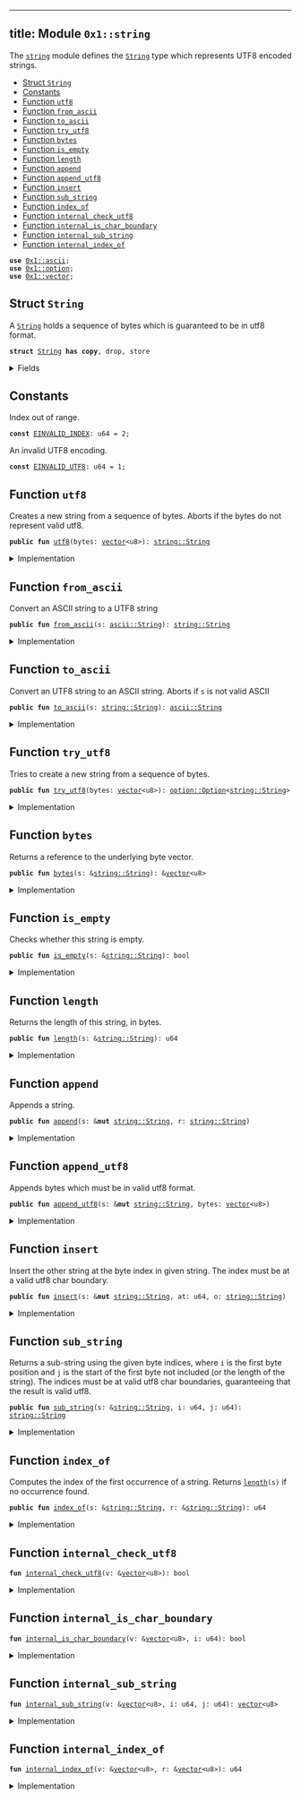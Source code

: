 
---
title: Module `0x1::string`
---

The <code><a href="../move-stdlib/string.md#0x1_string">string</a></code> module defines the <code><a href="../move-stdlib/string.md#0x1_string_String">String</a></code> type which represents UTF8 encoded strings.


-  [Struct `String`](#0x1_string_String)
-  [Constants](#@Constants_0)
-  [Function `utf8`](#0x1_string_utf8)
-  [Function `from_ascii`](#0x1_string_from_ascii)
-  [Function `to_ascii`](#0x1_string_to_ascii)
-  [Function `try_utf8`](#0x1_string_try_utf8)
-  [Function `bytes`](#0x1_string_bytes)
-  [Function `is_empty`](#0x1_string_is_empty)
-  [Function `length`](#0x1_string_length)
-  [Function `append`](#0x1_string_append)
-  [Function `append_utf8`](#0x1_string_append_utf8)
-  [Function `insert`](#0x1_string_insert)
-  [Function `sub_string`](#0x1_string_sub_string)
-  [Function `index_of`](#0x1_string_index_of)
-  [Function `internal_check_utf8`](#0x1_string_internal_check_utf8)
-  [Function `internal_is_char_boundary`](#0x1_string_internal_is_char_boundary)
-  [Function `internal_sub_string`](#0x1_string_internal_sub_string)
-  [Function `internal_index_of`](#0x1_string_internal_index_of)


<pre><code><b>use</b> <a href="../move-stdlib/ascii.md#0x1_ascii">0x1::ascii</a>;
<b>use</b> <a href="../move-stdlib/option.md#0x1_option">0x1::option</a>;
<b>use</b> <a href="../move-stdlib/vector.md#0x1_vector">0x1::vector</a>;
</code></pre>



<a name="0x1_string_String"></a>

## Struct `String`

A <code><a href="../move-stdlib/string.md#0x1_string_String">String</a></code> holds a sequence of bytes which is guaranteed to be in utf8 format.


<pre><code><b>struct</b> <a href="../move-stdlib/string.md#0x1_string_String">String</a> <b>has</b> <b>copy</b>, drop, store
</code></pre>



<details>
<summary>Fields</summary>


<dl>
<dt>
<code>bytes: <a href="../move-stdlib/vector.md#0x1_vector">vector</a>&lt;u8&gt;</code>
</dt>
<dd>

</dd>
</dl>


</details>

<a name="@Constants_0"></a>

## Constants


<a name="0x1_string_EINVALID_INDEX"></a>

Index out of range.


<pre><code><b>const</b> <a href="../move-stdlib/string.md#0x1_string_EINVALID_INDEX">EINVALID_INDEX</a>: u64 = 2;
</code></pre>



<a name="0x1_string_EINVALID_UTF8"></a>

An invalid UTF8 encoding.


<pre><code><b>const</b> <a href="../move-stdlib/string.md#0x1_string_EINVALID_UTF8">EINVALID_UTF8</a>: u64 = 1;
</code></pre>



<a name="0x1_string_utf8"></a>

## Function `utf8`

Creates a new string from a sequence of bytes. Aborts if the bytes do not represent valid utf8.


<pre><code><b>public</b> <b>fun</b> <a href="../move-stdlib/string.md#0x1_string_utf8">utf8</a>(bytes: <a href="../move-stdlib/vector.md#0x1_vector">vector</a>&lt;u8&gt;): <a href="../move-stdlib/string.md#0x1_string_String">string::String</a>
</code></pre>



<details>
<summary>Implementation</summary>


<pre><code><b>public</b> <b>fun</b> <a href="../move-stdlib/string.md#0x1_string_utf8">utf8</a>(bytes: <a href="../move-stdlib/vector.md#0x1_vector">vector</a>&lt;u8&gt;): <a href="../move-stdlib/string.md#0x1_string_String">String</a> {
    <b>assert</b>!(<a href="../move-stdlib/string.md#0x1_string_internal_check_utf8">internal_check_utf8</a>(&bytes), <a href="../move-stdlib/string.md#0x1_string_EINVALID_UTF8">EINVALID_UTF8</a>);
    <a href="../move-stdlib/string.md#0x1_string_String">String</a>{bytes}
}
</code></pre>



</details>

<a name="0x1_string_from_ascii"></a>

## Function `from_ascii`

Convert an ASCII string to a UTF8 string


<pre><code><b>public</b> <b>fun</b> <a href="../move-stdlib/string.md#0x1_string_from_ascii">from_ascii</a>(s: <a href="../move-stdlib/ascii.md#0x1_ascii_String">ascii::String</a>): <a href="../move-stdlib/string.md#0x1_string_String">string::String</a>
</code></pre>



<details>
<summary>Implementation</summary>


<pre><code><b>public</b> <b>fun</b> <a href="../move-stdlib/string.md#0x1_string_from_ascii">from_ascii</a>(s: <a href="../move-stdlib/ascii.md#0x1_ascii_String">ascii::String</a>): <a href="../move-stdlib/string.md#0x1_string_String">String</a> {
    <a href="../move-stdlib/string.md#0x1_string_String">String</a> { bytes: <a href="../move-stdlib/ascii.md#0x1_ascii_into_bytes">ascii::into_bytes</a>(s) }
}
</code></pre>



</details>

<a name="0x1_string_to_ascii"></a>

## Function `to_ascii`

Convert an UTF8 string to an ASCII string.
Aborts if <code>s</code> is not valid ASCII


<pre><code><b>public</b> <b>fun</b> <a href="../move-stdlib/string.md#0x1_string_to_ascii">to_ascii</a>(s: <a href="../move-stdlib/string.md#0x1_string_String">string::String</a>): <a href="../move-stdlib/ascii.md#0x1_ascii_String">ascii::String</a>
</code></pre>



<details>
<summary>Implementation</summary>


<pre><code><b>public</b> <b>fun</b> <a href="../move-stdlib/string.md#0x1_string_to_ascii">to_ascii</a>(s: <a href="../move-stdlib/string.md#0x1_string_String">String</a>): <a href="../move-stdlib/ascii.md#0x1_ascii_String">ascii::String</a> {
    <b>let</b> <a href="../move-stdlib/string.md#0x1_string_String">String</a> { bytes } = s;
    <a href="../move-stdlib/ascii.md#0x1_ascii_string">ascii::string</a>(bytes)
}
</code></pre>



</details>

<a name="0x1_string_try_utf8"></a>

## Function `try_utf8`

Tries to create a new string from a sequence of bytes.


<pre><code><b>public</b> <b>fun</b> <a href="../move-stdlib/string.md#0x1_string_try_utf8">try_utf8</a>(bytes: <a href="../move-stdlib/vector.md#0x1_vector">vector</a>&lt;u8&gt;): <a href="../move-stdlib/option.md#0x1_option_Option">option::Option</a>&lt;<a href="../move-stdlib/string.md#0x1_string_String">string::String</a>&gt;
</code></pre>



<details>
<summary>Implementation</summary>


<pre><code><b>public</b> <b>fun</b> <a href="../move-stdlib/string.md#0x1_string_try_utf8">try_utf8</a>(bytes: <a href="../move-stdlib/vector.md#0x1_vector">vector</a>&lt;u8&gt;): Option&lt;<a href="../move-stdlib/string.md#0x1_string_String">String</a>&gt; {
    <b>if</b> (<a href="../move-stdlib/string.md#0x1_string_internal_check_utf8">internal_check_utf8</a>(&bytes)) {
        <a href="../move-stdlib/option.md#0x1_option_some">option::some</a>(<a href="../move-stdlib/string.md#0x1_string_String">String</a>{bytes})
    } <b>else</b> {
        <a href="../move-stdlib/option.md#0x1_option_none">option::none</a>()
    }
}
</code></pre>



</details>

<a name="0x1_string_bytes"></a>

## Function `bytes`

Returns a reference to the underlying byte vector.


<pre><code><b>public</b> <b>fun</b> <a href="../move-stdlib/string.md#0x1_string_bytes">bytes</a>(s: &<a href="../move-stdlib/string.md#0x1_string_String">string::String</a>): &<a href="../move-stdlib/vector.md#0x1_vector">vector</a>&lt;u8&gt;
</code></pre>



<details>
<summary>Implementation</summary>


<pre><code><b>public</b> <b>fun</b> <a href="../move-stdlib/string.md#0x1_string_bytes">bytes</a>(s: &<a href="../move-stdlib/string.md#0x1_string_String">String</a>): &<a href="../move-stdlib/vector.md#0x1_vector">vector</a>&lt;u8&gt; {
    &s.bytes
}
</code></pre>



</details>

<a name="0x1_string_is_empty"></a>

## Function `is_empty`

Checks whether this string is empty.


<pre><code><b>public</b> <b>fun</b> <a href="../move-stdlib/string.md#0x1_string_is_empty">is_empty</a>(s: &<a href="../move-stdlib/string.md#0x1_string_String">string::String</a>): bool
</code></pre>



<details>
<summary>Implementation</summary>


<pre><code><b>public</b> <b>fun</b> <a href="../move-stdlib/string.md#0x1_string_is_empty">is_empty</a>(s: &<a href="../move-stdlib/string.md#0x1_string_String">String</a>): bool {
    <a href="../move-stdlib/vector.md#0x1_vector_is_empty">vector::is_empty</a>(&s.bytes)
}
</code></pre>



</details>

<a name="0x1_string_length"></a>

## Function `length`

Returns the length of this string, in bytes.


<pre><code><b>public</b> <b>fun</b> <a href="../move-stdlib/string.md#0x1_string_length">length</a>(s: &<a href="../move-stdlib/string.md#0x1_string_String">string::String</a>): u64
</code></pre>



<details>
<summary>Implementation</summary>


<pre><code><b>public</b> <b>fun</b> <a href="../move-stdlib/string.md#0x1_string_length">length</a>(s: &<a href="../move-stdlib/string.md#0x1_string_String">String</a>): u64 {
    <a href="../move-stdlib/vector.md#0x1_vector_length">vector::length</a>(&s.bytes)
}
</code></pre>



</details>

<a name="0x1_string_append"></a>

## Function `append`

Appends a string.


<pre><code><b>public</b> <b>fun</b> <a href="../move-stdlib/string.md#0x1_string_append">append</a>(s: &<b>mut</b> <a href="../move-stdlib/string.md#0x1_string_String">string::String</a>, r: <a href="../move-stdlib/string.md#0x1_string_String">string::String</a>)
</code></pre>



<details>
<summary>Implementation</summary>


<pre><code><b>public</b> <b>fun</b> <a href="../move-stdlib/string.md#0x1_string_append">append</a>(s: &<b>mut</b> <a href="../move-stdlib/string.md#0x1_string_String">String</a>, r: <a href="../move-stdlib/string.md#0x1_string_String">String</a>) {
    <a href="../move-stdlib/vector.md#0x1_vector_append">vector::append</a>(&<b>mut</b> s.bytes, r.bytes)
}
</code></pre>



</details>

<a name="0x1_string_append_utf8"></a>

## Function `append_utf8`

Appends bytes which must be in valid utf8 format.


<pre><code><b>public</b> <b>fun</b> <a href="../move-stdlib/string.md#0x1_string_append_utf8">append_utf8</a>(s: &<b>mut</b> <a href="../move-stdlib/string.md#0x1_string_String">string::String</a>, bytes: <a href="../move-stdlib/vector.md#0x1_vector">vector</a>&lt;u8&gt;)
</code></pre>



<details>
<summary>Implementation</summary>


<pre><code><b>public</b> <b>fun</b> <a href="../move-stdlib/string.md#0x1_string_append_utf8">append_utf8</a>(s: &<b>mut</b> <a href="../move-stdlib/string.md#0x1_string_String">String</a>, bytes: <a href="../move-stdlib/vector.md#0x1_vector">vector</a>&lt;u8&gt;) {
    <a href="../move-stdlib/string.md#0x1_string_append">append</a>(s, <a href="../move-stdlib/string.md#0x1_string_utf8">utf8</a>(bytes))
}
</code></pre>



</details>

<a name="0x1_string_insert"></a>

## Function `insert`

Insert the other string at the byte index in given string. The index must be at a valid utf8 char
boundary.


<pre><code><b>public</b> <b>fun</b> <a href="../move-stdlib/string.md#0x1_string_insert">insert</a>(s: &<b>mut</b> <a href="../move-stdlib/string.md#0x1_string_String">string::String</a>, at: u64, o: <a href="../move-stdlib/string.md#0x1_string_String">string::String</a>)
</code></pre>



<details>
<summary>Implementation</summary>


<pre><code><b>public</b> <b>fun</b> <a href="../move-stdlib/string.md#0x1_string_insert">insert</a>(s: &<b>mut</b> <a href="../move-stdlib/string.md#0x1_string_String">String</a>, at: u64, o: <a href="../move-stdlib/string.md#0x1_string_String">String</a>) {
    <b>let</b> bytes = &s.bytes;
    <b>assert</b>!(at &lt;= <a href="../move-stdlib/vector.md#0x1_vector_length">vector::length</a>(bytes) && <a href="../move-stdlib/string.md#0x1_string_internal_is_char_boundary">internal_is_char_boundary</a>(bytes, at), <a href="../move-stdlib/string.md#0x1_string_EINVALID_INDEX">EINVALID_INDEX</a>);
    <b>let</b> l = <a href="../move-stdlib/string.md#0x1_string_length">length</a>(s);
    <b>let</b> <b>mut</b> front = <a href="../move-stdlib/string.md#0x1_string_sub_string">sub_string</a>(s, 0, at);
    <b>let</b> end = <a href="../move-stdlib/string.md#0x1_string_sub_string">sub_string</a>(s, at, l);
    <a href="../move-stdlib/string.md#0x1_string_append">append</a>(&<b>mut</b> front, o);
    <a href="../move-stdlib/string.md#0x1_string_append">append</a>(&<b>mut</b> front, end);
    *s = front;
}
</code></pre>



</details>

<a name="0x1_string_sub_string"></a>

## Function `sub_string`

Returns a sub-string using the given byte indices, where <code>i</code> is the first byte position and <code>j</code> is the start
of the first byte not included (or the length of the string). The indices must be at valid utf8 char boundaries,
guaranteeing that the result is valid utf8.


<pre><code><b>public</b> <b>fun</b> <a href="../move-stdlib/string.md#0x1_string_sub_string">sub_string</a>(s: &<a href="../move-stdlib/string.md#0x1_string_String">string::String</a>, i: u64, j: u64): <a href="../move-stdlib/string.md#0x1_string_String">string::String</a>
</code></pre>



<details>
<summary>Implementation</summary>


<pre><code><b>public</b> <b>fun</b> <a href="../move-stdlib/string.md#0x1_string_sub_string">sub_string</a>(s: &<a href="../move-stdlib/string.md#0x1_string_String">String</a>, i: u64, j: u64): <a href="../move-stdlib/string.md#0x1_string_String">String</a> {
    <b>let</b> bytes = &s.bytes;
    <b>let</b> l = <a href="../move-stdlib/vector.md#0x1_vector_length">vector::length</a>(bytes);
    <b>assert</b>!(
        j &lt;= l && i &lt;= j && <a href="../move-stdlib/string.md#0x1_string_internal_is_char_boundary">internal_is_char_boundary</a>(bytes, i) && <a href="../move-stdlib/string.md#0x1_string_internal_is_char_boundary">internal_is_char_boundary</a>(bytes, j),
        <a href="../move-stdlib/string.md#0x1_string_EINVALID_INDEX">EINVALID_INDEX</a>
    );
    <a href="../move-stdlib/string.md#0x1_string_String">String</a>{bytes: <a href="../move-stdlib/string.md#0x1_string_internal_sub_string">internal_sub_string</a>(bytes, i, j)}
}
</code></pre>



</details>

<a name="0x1_string_index_of"></a>

## Function `index_of`

Computes the index of the first occurrence of a string. Returns <code><a href="../move-stdlib/string.md#0x1_string_length">length</a>(s)</code> if no occurrence found.


<pre><code><b>public</b> <b>fun</b> <a href="../move-stdlib/string.md#0x1_string_index_of">index_of</a>(s: &<a href="../move-stdlib/string.md#0x1_string_String">string::String</a>, r: &<a href="../move-stdlib/string.md#0x1_string_String">string::String</a>): u64
</code></pre>



<details>
<summary>Implementation</summary>


<pre><code><b>public</b> <b>fun</b> <a href="../move-stdlib/string.md#0x1_string_index_of">index_of</a>(s: &<a href="../move-stdlib/string.md#0x1_string_String">String</a>, r: &<a href="../move-stdlib/string.md#0x1_string_String">String</a>): u64 {
    <a href="../move-stdlib/string.md#0x1_string_internal_index_of">internal_index_of</a>(&s.bytes, &r.bytes)
}
</code></pre>



</details>

<a name="0x1_string_internal_check_utf8"></a>

## Function `internal_check_utf8`



<pre><code><b>fun</b> <a href="../move-stdlib/string.md#0x1_string_internal_check_utf8">internal_check_utf8</a>(v: &<a href="../move-stdlib/vector.md#0x1_vector">vector</a>&lt;u8&gt;): bool
</code></pre>



<details>
<summary>Implementation</summary>


<pre><code><b>native</b> <b>fun</b> <a href="../move-stdlib/string.md#0x1_string_internal_check_utf8">internal_check_utf8</a>(v: &<a href="../move-stdlib/vector.md#0x1_vector">vector</a>&lt;u8&gt;): bool;
</code></pre>



</details>

<a name="0x1_string_internal_is_char_boundary"></a>

## Function `internal_is_char_boundary`



<pre><code><b>fun</b> <a href="../move-stdlib/string.md#0x1_string_internal_is_char_boundary">internal_is_char_boundary</a>(v: &<a href="../move-stdlib/vector.md#0x1_vector">vector</a>&lt;u8&gt;, i: u64): bool
</code></pre>



<details>
<summary>Implementation</summary>


<pre><code><b>native</b> <b>fun</b> <a href="../move-stdlib/string.md#0x1_string_internal_is_char_boundary">internal_is_char_boundary</a>(v: &<a href="../move-stdlib/vector.md#0x1_vector">vector</a>&lt;u8&gt;, i: u64): bool;
</code></pre>



</details>

<a name="0x1_string_internal_sub_string"></a>

## Function `internal_sub_string`



<pre><code><b>fun</b> <a href="../move-stdlib/string.md#0x1_string_internal_sub_string">internal_sub_string</a>(v: &<a href="../move-stdlib/vector.md#0x1_vector">vector</a>&lt;u8&gt;, i: u64, j: u64): <a href="../move-stdlib/vector.md#0x1_vector">vector</a>&lt;u8&gt;
</code></pre>



<details>
<summary>Implementation</summary>


<pre><code><b>native</b> <b>fun</b> <a href="../move-stdlib/string.md#0x1_string_internal_sub_string">internal_sub_string</a>(v: &<a href="../move-stdlib/vector.md#0x1_vector">vector</a>&lt;u8&gt;, i: u64, j: u64): <a href="../move-stdlib/vector.md#0x1_vector">vector</a>&lt;u8&gt;;
</code></pre>



</details>

<a name="0x1_string_internal_index_of"></a>

## Function `internal_index_of`



<pre><code><b>fun</b> <a href="../move-stdlib/string.md#0x1_string_internal_index_of">internal_index_of</a>(v: &<a href="../move-stdlib/vector.md#0x1_vector">vector</a>&lt;u8&gt;, r: &<a href="../move-stdlib/vector.md#0x1_vector">vector</a>&lt;u8&gt;): u64
</code></pre>



<details>
<summary>Implementation</summary>


<pre><code><b>native</b> <b>fun</b> <a href="../move-stdlib/string.md#0x1_string_internal_index_of">internal_index_of</a>(v: &<a href="../move-stdlib/vector.md#0x1_vector">vector</a>&lt;u8&gt;, r: &<a href="../move-stdlib/vector.md#0x1_vector">vector</a>&lt;u8&gt;): u64;
</code></pre>



</details>
